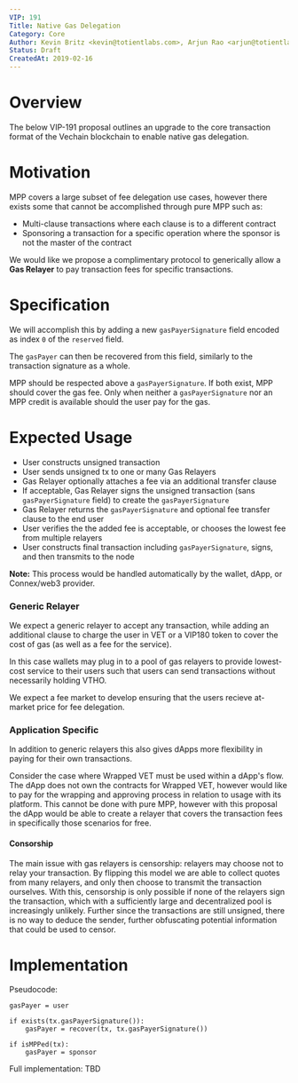```yaml
---
VIP: 191
Title: Native Gas Delegation
Category: Core
Author: Kevin Britz <kevin@totientlabs.com>, Arjun Rao <arjun@totientlabs.com>
Status: Draft
CreatedAt: 2019-02-16
---
```


# Overview

The below VIP-191 proposal outlines an upgrade to the core transaction format of the Vechain blockchain to enable native gas delegation.

# Motivation

MPP covers a large subset of fee delegation use cases, however there exists some that cannot be accomplished through pure MPP such as:

- Multi-clause transactions where each clause is to a different contract
- Sponsoring a transaction for a specific operation where the sponsor is not the master of the contract

We would like we propose a complimentary protocol to generically allow a **Gas Relayer** to pay transaction fees for specific transactions.


# Specification

We will accomplish this by adding a new `gasPayerSignature` field encoded as index `0` of the `reserved` field.

The `gasPayer` can then be recovered from this field, similarly to the transaction signature as a whole.

MPP should be respected above a `gasPayerSignature`. If both exist, MPP should cover the gas fee. Only when neither a `gasPayerSignature` nor an MPP credit is available should the user pay for the gas.

# Expected Usage
- User constructs unsigned transaction
- User sends unsigned tx to one or many Gas Relayers
- Gas Relayer optionally attaches a fee via an additional transfer clause
- If acceptable, Gas Relayer signs the unsigned transaction (sans `gasPayerSignature` field) to create the `gasPayerSignature`
- Gas Relayer returns the `gasPayerSignature` and optional fee transfer clause to the end user
- User verifies the the added fee is acceptable, or chooses the lowest fee from multiple relayers
- User constructs final transaction including `gasPayerSignature`, signs, and then transmits to the node

**Note:** This process would be handled automatically by the wallet, dApp, or Connex/web3 provider.
### Generic Relayer
We expect a generic relayer to accept any transaction, while adding an additional clause to charge the user in VET or a VIP180 token to cover the cost of gas (as well as a fee for the service).

In this case wallets may plug in to a pool of gas relayers to provide lowest-cost service to their users such that users can send transactions without necessarily holding VTHO.

We expect a fee market to develop ensuring that the users recieve at-market price for fee delegation.

### Application Specific
In addition to generic relayers this also gives dApps more flexibility in paying for their own transactions.

Consider the case where Wrapped VET must be used within a dApp's flow. The dApp does not own the contracts for Wrapped VET, however would like to pay for the wrapping and approving process in relation to usage with its platform. This cannot be done with pure MPP, however with this proposal the dApp would be able to create a relayer that covers the transaction fees in specifically those scenarios for free.


#### Consorship
The main issue with gas relayers is censorship: relayers may choose not to relay your transaction. By flipping this model we are able to collect quotes from many relayers, and only then choose to transmit the transaction ourselves. With this, censorship is only possible if none of the relayers sign the transaction, which with a sufficiently large and decentralized pool is increasingly unlikely. Further since the transactions are still unsigned, there is no way to deduce the sender, further obfuscating potential information that could be used to censor.

# Implementation

Pseudocode:
```
gasPayer = user

if exists(tx.gasPayerSignature()):
    gasPayer = recover(tx, tx.gasPayerSignature())

if isMPPed(tx):
    gasPayer = sponsor
```

Full implementation: TBD